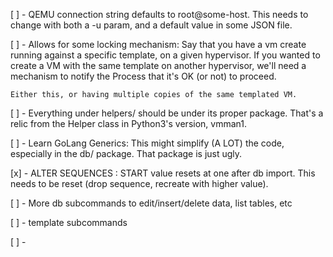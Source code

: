 [ ] - QEMU connection string defaults to root@some-host.
    This needs to change with both a -u param, and a default value in some JSON file.

[ ] - Allows for some locking mechanism:
    Say that you have a vm create running against a specific template, on a given hypervisor.
    If you wanted to create a VM with the same template on another hypervisor, we'll need a mechanism to notify the
    Process that it's OK (or not) to proceed.

    Either this, or having multiple copies of the same templated VM.

[ ] - Everything under helpers/ should be under its proper package.
    That's a relic from the Helper class in Python3's version, vmman1.

[ ] - Learn GoLang Generics:
    This might simplify (A LOT) the code, especially in the db/ package.
    That package is just ugly.

[x] - ALTER SEQUENCES : START value resets at one after db import.
    This needs to be reset (drop sequence, recreate with higher value).

[ ] - More db subcommands to edit/insert/delete data, list tables, etc

[ ] - template subcommands

[ ] - 
